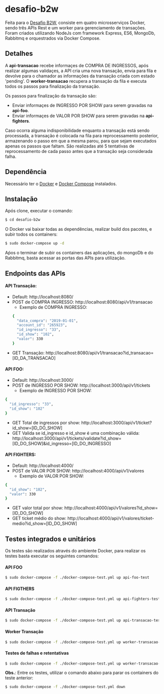 # desafio-b2w
Feita para o [Desafio B2W](https://github.com/admatic-tool/vaga-b2wads-senior), consiste em  quatro microsserviços Docker, sendo três APIs Rest e um worker para gerenciamento de transações. Foram criados utilizando NodeJs com framework Express, ES6, MongoDb, Rabbitmq e orquestrados via Docker Compose.

## Detalhes
A **api-transacao** recebe informaçes de COMPRA DE INGRESSOS, após realizar algumas validaçes, a API cria uma nova transação, envia para fila e devolve para o chamador as informações da transação criada com estado 'pending'. 
O **worker-transacao** recupera a transação da fila e executa todos os passos para finalização da transação.

Os passos para finalização da transação são:
- Enviar informaçes de INGRESSO POR SHOW para serem gravadas na **api-foo**.
- Enviar informaçes de VALOR POR SHOW para serem gravadas na **api-fighters**.

Caso ocorra alguma indisponibilidade enquanto a transação está sendo processada, a transação é colocada na fila para reprocessamento posterior, armazenando o passo em que a mesma parou, para que sejam executados apenas os passos que faltam.
São realizadas até 5 tentativas de reprocessamento de cada passo antes que a transação seja considerada falha. 

## Dependência
Necessário ter o [Docker](https://docs.docker.com/install/) e [Docker Compose](https://docs.docker.com/compose/install/) instalados.

## Instalação
Após clone, executar o comando:
```sh
$ cd desafio-b2w
```
O Docker vai baixar todas as dependências, realizar build dos pacotes, e subir todos os containers:
```sh
$ sudo docker-compose up -d
```
Aṕos o terminar de subir os containers das aplicações, do mongoDb e do Rabbitmq, basta acessar as portas das APIs para utilização.

## Endpoints das APIs
#### API Transação: 
- Default: http://localhost:8080/
- POST de COMPRA INGRESSO: http://localhost:8080/api/v1/transacao
  - Exemplo de COMPRA INGRESSO:
  ```sh
  {
    "data_compra": "2019-01-01",
    "account_id": "265923",
    "id_ingresso": "33",
    "id_show": "102",
    "valor": 330
  }
  ```
- GET Transação: http://localhost:8080/api/v1/transacao?id_transacao=[ID_DA_TRANSACAO]

#### API FOO: 
  - Default: http://localhost:3000/
  - POST de INGRESSO POR SHOW: http://localhost:3000/api/v1/tickets
    - Exemplo de INGRESSO POR SHOW:
  ```sh
  {
    "id_ingresso": "33",
    "id_show": "102"
  }
  ```
  - GET Total de ingressos por show: http://localhost:3000/api/v1/ticket?id_show=[ID_DO_SHOW]
  - GET Valida se id_ingresso e id_show é uma combinação válida: http://localhost:3000/api/v1/tickets/validate?id_show=[ID_DO_SHOW]&id_ingresso=[ID_DO_INGRESSO]
  
#### API FIGHTERS: 
  - Default: http://localhost:4000/
  - POST de VALOR POR SHOW: http://localhost:4000/api/v1/valores
    - Exemplo de VALOR POR SHOW:
  ```sh
  {
    "id_show": "102",
    "valor": 330
  }
  ```
  - GET valor total por show: http://localhost:4000/api/v1/valores?id_show=[ID_DO_SHOW]
  - GET ticket médio do show: http://localhost:4000/api/v1/valores/ticket-medio?id_show=[ID_DO_SHOW]

## Testes integrados e unitários
Os testes são realizados através do ambiente Docker, para realizar os testes basta executar os seguintes comandos:

#### API FOO
```sh
$ sudo docker-compose -f ./docker-compose-test.yml up api-foo-test
```

#### API FIGTHERS
```sh
$ sudo docker-compose -f ./docker-compose-test.yml up api-fighters-test
```

#### API Transação
```sh
$ sudo docker-compose -f ./docker-compose-test.yml up api-transacao-test
```

#### Worker Transação
```sh
$ sudo docker-compose -f ./docker-compose-test.yml up worker-transacao-test
```

#### Testes de falhas e retentativas
```sh
$ sudo docker-compose -f ./docker-compose-test.yml up worker-transacao-test-fail
```

**Obs.**: Entre os testes, utilizar o comando abaixo para parar os containers do teste anterior:
```sh
$ sudo docker-compose -f ./docker-compose-test.yml down
```


